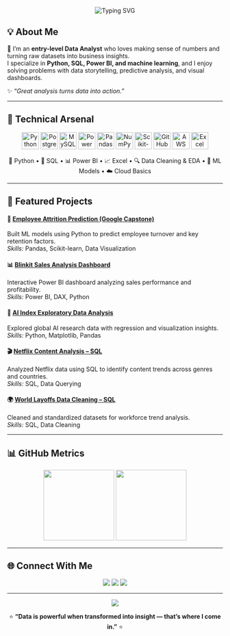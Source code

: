 <!-- 🌈 Dynamic Header -->
<p align="center">
  <img src="https://readme-typing-svg.herokuapp.com?font=Fira+Code&weight=600&size=26&pause=1000&color=00F0FF&center=true&vCenter=true&width=600&lines=👋+Hey%2C+I'm+Avinash+Patil!;📊+Data+Analyst+%7C+Python+%7C+SQL+%7C+Power+BI;🚀+Analytics+and+Data+Insights" alt="Typing SVG" />
</p>

## 💡 About Me  

🎯 I’m an **entry-level Data Analyst** who loves making sense of numbers and turning raw datasets into business insights.  
I specialize in **Python, SQL, Power BI, and machine learning**, and I enjoy solving problems with data storytelling, predictive analysis, and visual dashboards.

✨ *“Great analysis turns data into action.”*

---

## 🧠 Technical Arsenal  

<p align="center">
  <!-- Core Languages -->
  <img src="https://cdn.jsdelivr.net/gh/devicons/devicon/icons/python/python-original.svg" width="40" height="40" alt="Python" />
  <img src="https://cdn.jsdelivr.net/gh/devicons/devicon/icons/postgresql/postgresql-original.svg" width="40" height="40" alt="PostgreSQL" />
  <img src="https://cdn.jsdelivr.net/gh/devicons/devicon/icons/mysql/mysql-original.svg" width="40" height="40" alt="MySQL" />
  <img src="https://www.vectorlogo.zone/logos/microsoft_powerbi/microsoft_powerbi-icon.svg" width="40" height="40" alt="Power BI" />

  <!-- Data Libraries -->
  <img src="https://cdn.jsdelivr.net/gh/devicons/devicon/icons/pandas/pandas-original.svg" width="40" height="40" alt="Pandas" />
  <img src="https://cdn.jsdelivr.net/gh/devicons/devicon/icons/numpy/numpy-original.svg" width="40" height="40" alt="NumPy" />
  <img src="https://upload.wikimedia.org/wikipedia/commons/0/05/Scikit_learn_logo_small.svg" width="40" height="40" alt="Scikit-learn" />

  <!-- Tools -->
  <img src="https://cdn.jsdelivr.net/gh/devicons/devicon/icons/github/github-original.svg" width="40" height="40" alt="GitHub" />
  <img src="https://upload.wikimedia.org/wikipedia/commons/9/93/Amazon_Web_Services_Logo.svg" width="40" height="40" alt="AWS" />
  <img src="https://upload.wikimedia.org/wikipedia/commons/7/7f/Microsoft_Office_Excel_%282019–present%29.svg" width="40" height="40" alt="Excel" />
</p>

<p align="center">
  🐍 Python • 🧮 SQL • 📊 Power BI • 📈 Excel • 🔍 Data Cleaning & EDA • 🤖 ML Models • ☁️ Cloud Basics
</p>


---

## 🚀 Featured Projects  

#### 🧠 [Employee Attrition Prediction (Google Capstone)](https://github.com/avinashpatil2140)
Built ML models using Python to predict employee turnover and key retention factors.  
*Skills:* Pandas, Scikit-learn, Data Visualization  

#### 📊 [Blinkit Sales Analysis Dashboard](https://github.com/avinashpatil2140)
Interactive Power BI dashboard analyzing sales performance and profitability.  
*Skills:* Power BI, DAX, Python  

#### 🤖 [AI Index Exploratory Data Analysis](https://github.com/avinashpatil2140)
Explored global AI research data with regression and visualization insights.  
*Skills:* Python, Matplotlib, Pandas  

#### 🎬 [Netflix Content Analysis – SQL](https://github.com/avinashpatil2140)
Analyzed Netflix data using SQL to identify content trends across genres and countries.  
*Skills:* SQL, Data Querying  

#### 🌍 [World Layoffs Data Cleaning – SQL](https://github.com/avinashpatil2140)
Cleaned and standardized datasets for workforce trend analysis.  
*Skills:* SQL, Data Cleaning  

---

## 📊 GitHub Metrics  

<p align="center">
  <img src="https://github-readme-stats.vercel.app/api?username=avinashpatil2140&show_icons=true&theme=react&hide_border=false" height="165">
  <img src="https://github-readme-streak-stats.herokuapp.com/?user=avinashpatil2140&theme=react" height="165">
</p>

---

## 🌐 Connect With Me  

<p align="center">
  <a href="https://www.linkedin.com/in/avinash-patil-41a737374/"><img src="https://img.shields.io/badge/LinkedIn-0A66C2?style=for-the-badge&logo=linkedin&logoColor=white"></a>
  <a href="mailto:avinashpatil@gmail.com"><img src="https://img.shields.io/badge/Gmail-D14836?style=for-the-badge&logo=gmail&logoColor=white"></a>
  <a href="https://github.com/avinashpatil2140"><img src="https://img.shields.io/badge/GitHub-171515?style=for-the-badge&logo=github&logoColor=white"></a>
</p>

---

<p align="center">
  <img src="https://readme-typing-svg.herokuapp.com?font=Fira+Code&pause=1200&color=00C2FF&center=true&vCenter=true&width=600&lines=📈+Data+%3D+Insight+%3D+Impact;Let's+Create+Value+from+Data!">
</p>

<p align="center">
⭐ <b>“Data is powerful when transformed into insight — that’s where I come in.”</b> ⭐
</p>
